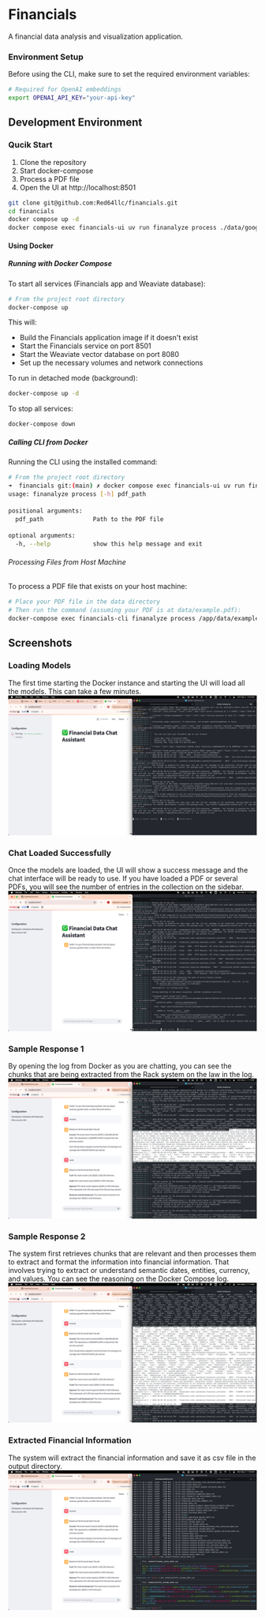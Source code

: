 # Financials

A financial data analysis and visualization application.

### Environment Setup

Before using the CLI, make sure to set the required environment variables:

```bash
# Required for OpenAI embeddings
export OPENAI_API_KEY="your-api-key"
```

## Development Environment

### Qucik Start

1. Clone the repository
2. Start docker-compose
3. Process a PDF file
4. Open the UI at http://localhost:8501

```bash
git clone git@github.com:Red64llc/financials.git
cd financials
docker compose up -d
docker compose exec financials-ui uv run finanalyze process ./data/goog-10-k-2024.pdf
```

#### Using Docker

##### Running with Docker Compose

To start all services (Financials app and Weaviate database):

```bash
# From the project root directory
docker-compose up
```

This will:
- Build the Financials application image if it doesn't exist
- Start the Financials service on port 8501
- Start the Weaviate vector database on port 8080
- Set up the necessary volumes and network connections

To run in detached mode (background):

```bash
docker-compose up -d
```

To stop all services:

```bash
docker-compose down
```

##### Calling CLI from Docker

Running the CLI using the installed command:
```bash
# From the project root directory
➜  financials git:(main) ✗ docker compose exec financials-ui uv run finanalyze process -h
usage: finanalyze process [-h] pdf_path

positional arguments:
  pdf_path              Path to the PDF file

optional arguments:
  -h, --help            show this help message and exit
```

###### Processing Files from Host Machine

To process a PDF file that exists on your host machine:

```bash
# Place your PDF file in the data directory
# Then run the command (assuming your PDF is at data/example.pdf):
docker-compose exec financials-cli finanalyze process /app/data/example.pdf
```

## Screenshots

### Loading Models
The first time starting the Docker instance and starting the UI will load all the models. This can take a few minutes. 
![Screenshot](/screenshots/loading-models.png)

### Chat Loaded Successfully
Once the models are loaded, the UI will show a success message and the chat interface will be ready to use.
If you have loaded a PDF or several PDFs, you will see the number of entries in the collection on the sidebar.
![Screenshot](/screenshots/chat-loaded-successfully.png)

### Sample Response 1
By opening the log from Docker as you are chatting, you can see the chunks that are being extracted from the Rack system on the law in the log. 
![Screenshot](/screenshots/sample-response-1.png)

### Sample Response 2
The system first retrieves chunks that are relevant and then processes them to extract and format the information into financial information.
That involves trying to extract or understand semantic dates, entities, currency, and values. 
You can see the reasoning on the Docker Compose log. 
![Screenshot](/screenshots/sample-response-2.png)

### Extracted Financial Information
The system will extract the financial information and save it as csv file in the output directory.
![Screenshot](/screenshots/extracted-financial-information.png)
